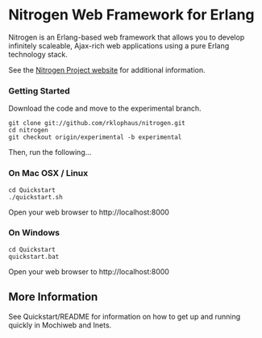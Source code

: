 # Nitrogen Web Framework for Erlang

Nitrogen is an Erlang-based web framework that allows you to develop
infinitely scaleable, Ajax-rich web applications using a pure Erlang 
technology stack.

See the [Nitrogen Project website](http://nitrogenproject.com) for additional information.

### Getting Started

Download the code and move to the experimental branch.

    git clone git://github.com/rklophaus/nitrogen.git
    cd nitrogen
    git checkout origin/experimental -b experimental

Then, run the following...

### On Mac OSX / Linux

    cd Quickstart 
    ./quickstart.sh

Open your web browser to http://localhost:8000

### On Windows

    cd Quickstart 
    quickstart.bat

Open your web browser to http://localhost:8000


## More Information

See Quickstart/README for information on how to get up and running 
quickly in Mochiweb and Inets.


